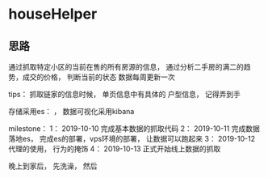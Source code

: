 # houseHelper

## 思路
通过抓取特定小区的当前在售的所有房源的信息， 通过分析二手房的满二的趋势，成交的价格， 判断当前的状态
数据每周更新一次

tips： 抓取链家的信息时候， 单页信息中有具体的 户型信息， 记得弄到手


存储采用es： ， 数据可视化采用kibana


milestone：
1： 2019-10-10 完成基本数据的抓取代码
2： 2019-10-11 完成数据落地es， 完成es的部署，vps环境的部署， 让数据可以跑起来
3： 2019-10-12 代理的使用， 行为的掩饰
4： 2019-10-13 正式开始线上数据的抓取

晚上到家后， 先洗澡， 然后